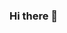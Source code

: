 ### Hi there 👋

<!--
**jonjonabt/jonjonabt** is a ✨ _special_ ✨ repository because its `README.md` (this file) appears on your GitHub profile.

Here are some ideas to get you started:

- 🌱 I’m currently learning bootcamp full stack java script...
-->
